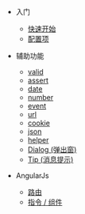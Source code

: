 * 入门
  * [快速开始](quickstart.md)
  * [配置项](configuration.md)
  
* 辅助功能
    * [valid](helper/valid.md)
    * [assert](helper/assert.md)
    * [date](helper/date.md)
    * [number](helper/number.md)
    * [event](helper/event.md)
    * [url](helper/url.md)
    * [cookie](helper/cookie.md)
    * [json](helper/json.md)
    * [helper](helper/helper.md)
    * [Dialog (弹出窗)](helper/dialog.md)
    * [Tip (消息提示)](helper/tip.md)
    
* AngularJs
    * [路由](angularjs/router.md)
    * [指令 / 组件](angularjs/component.md)
    
  



